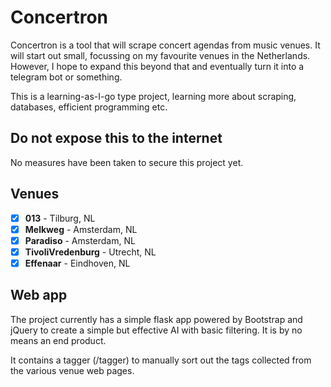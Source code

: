 # Concertron

Concertron is a tool that will scrape concert agendas from music venues. It will start out small, focussing on my favourite venues in the Netherlands. However, I hope to expand this beyond that and eventually turn it into a telegram bot or something.

This is a learning-as-I-go type project, learning more about scraping, databases, efficient programming etc.

## Do not expose this to the internet
No measures have been taken to secure this project yet.

## Venues

- [x] **013** - Tilburg, NL
- [x] **Melkweg** - Amsterdam, NL
- [x] **Paradiso** - Amsterdam, NL
- [x] **TivoliVredenburg** - Utrecht, NL
- [x] **Effenaar** - Eindhoven, NL

## Web app

The project currently has a simple flask app powered by Bootstrap and jQuery to create a simple but effective AI with basic filtering. It is by no means an end product.

It contains a tagger (/tagger) to manually sort out the tags collected from the various venue web pages.
